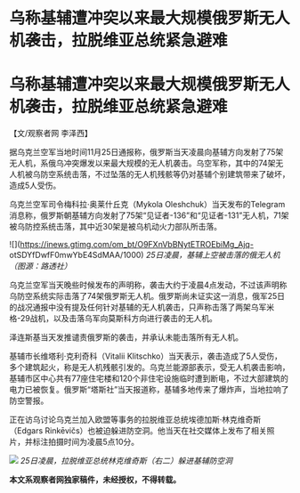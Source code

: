 # 乌称基辅遭冲突以来最大规模俄罗斯无人机袭击，拉脱维亚总统紧急避难

# 乌称基辅遭冲突以来最大规模俄罗斯无人机袭击，拉脱维亚总统紧急避难

【文/观察者网 李泽西】

据乌克兰空军当地时间11月25日通报称，俄罗斯当天凌晨向基辅方向发射了75架无人机，系俄乌冲突爆发以来最大规模的无人机袭击。乌空军称，其中的74架无人机被乌防空系统击落，不过坠落的无人机残骸等仍对基辅个别建筑带来了破坏，造成5人受伤。

乌克兰空军司令梅科拉·奥莱什丘克（Mykola
Oleshchuk）当天发布的Telegram消息称，俄罗斯朝基辅方向发射了75架“见证者-136”和“见证者-131”无人机，71架被乌防控系统击落，其中近30架是被乌机动火力部队所击落。

![](https://inews.gtimg.com/om_bt/O9FXnVbBNytETROEbiMg_Ajq-
otSDYfDwfF0mwYbE4SdMAA/1000) _25日凌晨，基辅上空被击落的俄无人机（图源：路透社）_

乌克兰空军当天晚些时候发布的声明称，袭击大约于凌晨4点发动，不过该声明称乌防空系统实际击落了74架俄罗斯无人机。俄罗斯尚未证实这一消息，俄军25日的战况通报中没有提及任何针对基辅的无人机袭击，只声称击落了两架乌军米格-29战机，以及击落乌军向莫斯科方向进行袭击的无人机。

泽连斯基当天发推谴责俄罗斯的袭击，并承认未能击落所有无人机。

基辅市长维塔利·克利奇科（Vitalii
Klitschko）当天表示，袭击造成了5人受伤，多个建筑起火，称是无人机残骸引发的。乌克兰能源部表示，受无人机袭击影响，基辅市区中心共有77座住宅楼和120个非住宅设施临时遭到断电，不过大部建筑的电力已被恢复。俄罗斯“塔斯社”当天报道称，基辅多地传来了爆炸声，当地拉响了防空警报。

正在访乌讨论乌克兰加入欧盟等事务的拉脱维亚总统埃德加斯·林克维奇斯（Edgars
Rinkēvičs）也被迫躲进防空洞。他当天在社交媒体上发布了相关照片，并标注拍摄时间为凌晨5点10分。

![](https://inews.gtimg.com/om_bt/OFBCX3WwVeN_5wnxYJxa5dHwrNLK2hZcE0zvfCaTR7nZUAA/1000)
_25日凌晨，拉脱维亚总统林克维奇斯（右二）躲进基辅防空洞_

**本文系观察者网独家稿件，未经授权，不得转载。**

